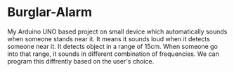 
# Burglar-Alarm


My Arduino UNO based project on small device which automatically sounds when someone stands near it. It means it sounds loud when it detects someone near it. It detects object in a range of 15cm. When someone go into that range, it sounds in different combination of frequencies. We can program this diffrently based on the user's choice. 
